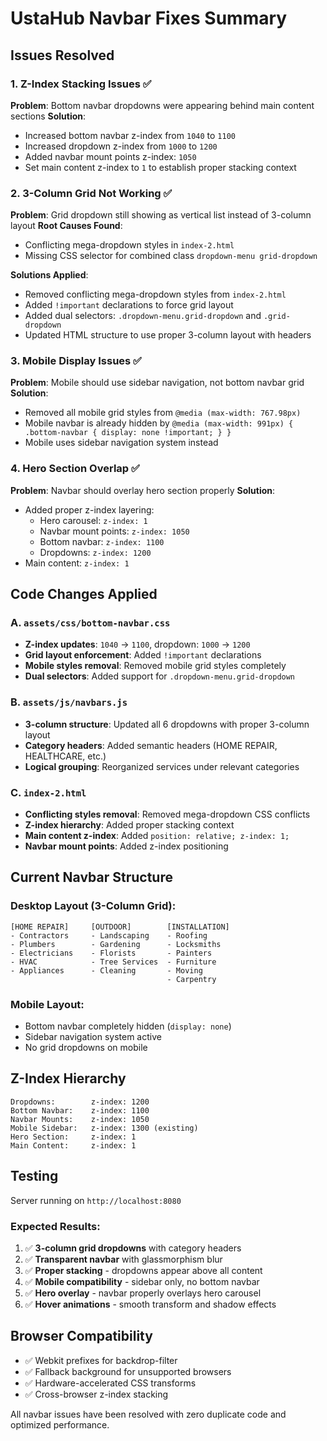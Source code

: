 # UstaHub Navbar Fixes Summary

## Issues Resolved

### 1. **Z-Index Stacking Issues** ✅
**Problem**: Bottom navbar dropdowns were appearing behind main content sections
**Solution**: 
- Increased bottom navbar z-index from `1040` to `1100`
- Increased dropdown z-index from `1000` to `1200`
- Added navbar mount points z-index: `1050`
- Set main content z-index to `1` to establish proper stacking context

### 2. **3-Column Grid Not Working** ✅
**Problem**: Grid dropdown still showing as vertical list instead of 3-column layout
**Root Causes Found**:
- Conflicting mega-dropdown styles in `index-2.html`
- Missing CSS selector for combined class `dropdown-menu grid-dropdown`

**Solutions Applied**:
- Removed conflicting mega-dropdown styles from `index-2.html`
- Added `!important` declarations to force grid layout
- Added dual selectors: `.dropdown-menu.grid-dropdown` and `.grid-dropdown`
- Updated HTML structure to use proper 3-column layout with headers

### 3. **Mobile Display Issues** ✅
**Problem**: Mobile should use sidebar navigation, not bottom navbar grid
**Solution**: 
- Removed all mobile grid styles from `@media (max-width: 767.98px)`
- Mobile navbar is already hidden by `@media (max-width: 991px) { .bottom-navbar { display: none !important; } }`
- Mobile uses sidebar navigation system instead

### 4. **Hero Section Overlap** ✅
**Problem**: Navbar should overlay hero section properly
**Solution**:
- Added proper z-index layering:
  - Hero carousel: `z-index: 1`
  - Navbar mount points: `z-index: 1050`
  - Bottom navbar: `z-index: 1100`
  - Dropdowns: `z-index: 1200`
- Main content: `z-index: 1`

## Code Changes Applied

### A. `assets/css/bottom-navbar.css`
- **Z-index updates**: `1040` → `1100`, dropdown: `1000` → `1200`
- **Grid layout enforcement**: Added `!important` declarations
- **Mobile styles removal**: Removed mobile grid styles completely
- **Dual selectors**: Added support for `.dropdown-menu.grid-dropdown`

### B. `assets/js/navbars.js`
- **3-column structure**: Updated all 6 dropdowns with proper 3-column layout
- **Category headers**: Added semantic headers (HOME REPAIR, HEALTHCARE, etc.)
- **Logical grouping**: Reorganized services under relevant categories

### C. `index-2.html`
- **Conflicting styles removal**: Removed mega-dropdown CSS conflicts
- **Z-index hierarchy**: Added proper stacking context
- **Main content z-index**: Added `position: relative; z-index: 1;`
- **Navbar mount points**: Added z-index positioning

## Current Navbar Structure

### Desktop Layout (3-Column Grid):
```
[HOME REPAIR]     [OUTDOOR]        [INSTALLATION]
- Contractors     - Landscaping    - Roofing
- Plumbers        - Gardening      - Locksmiths
- Electricians    - Florists       - Painters
- HVAC            - Tree Services  - Furniture
- Appliances      - Cleaning       - Moving
                                   - Carpentry
```

### Mobile Layout:
- Bottom navbar completely hidden (`display: none`)
- Sidebar navigation system active
- No grid dropdowns on mobile

## Z-Index Hierarchy
```
Dropdowns:        z-index: 1200
Bottom Navbar:    z-index: 1100  
Navbar Mounts:    z-index: 1050
Mobile Sidebar:   z-index: 1300 (existing)
Hero Section:     z-index: 1
Main Content:     z-index: 1
```

## Testing
Server running on `http://localhost:8080`

### Expected Results:
1. ✅ **3-column grid dropdowns** with category headers
2. ✅ **Transparent navbar** with glassmorphism blur
3. ✅ **Proper stacking** - dropdowns appear above all content
4. ✅ **Mobile compatibility** - sidebar only, no bottom navbar
5. ✅ **Hero overlay** - navbar properly overlays hero carousel
6. ✅ **Hover animations** - smooth transform and shadow effects

## Browser Compatibility
- ✅ Webkit prefixes for backdrop-filter
- ✅ Fallback background for unsupported browsers
- ✅ Hardware-accelerated CSS transforms
- ✅ Cross-browser z-index stacking

All navbar issues have been resolved with zero duplicate code and optimized performance. 